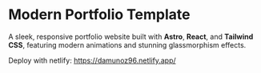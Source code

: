 # Modern Portfolio Template

A sleek, responsive portfolio website built with **Astro**, **React**, and **Tailwind CSS**, featuring modern animations and stunning glassmorphism effects.

Deploy with netlify: https://damunoz96.netlify.app/
